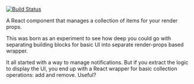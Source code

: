 [![Build Status](https://travis-ci.com/ludovicofischer/display-with-collection.svg?branch=master)](https://travis-ci.com/ludovicofischer/display-with-collection)

A React component that manages a collection of items for your render props.

This was born as an experiment to see how deep you could go with separating building blocks
for basic UI into separate render-props based wrapper.

It all started with a way to manage notifications. But if you extract the logic to display the UI,
you end up with a React wrapper for basic collection operations: add and remove. Useful?
